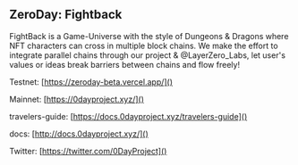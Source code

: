 ## ZeroDay: Fightback

FightBack is a Game-Universe with the style of Dungeons & Dragons where NFT characters can cross in multiple block chains. We make the effort to integrate parallel chains through our project & @LayerZero_Labs, let user's values or ideas break barriers between chains and flow freely!

Testnet: [https://zeroday-beta.vercel.app/]()

Mainnet: [https://0dayproject.xyz/]()

travelers-guide: [https://docs.0dayproject.xyz/travelers-guide]()

docs: [http://docs.0dayproject.xyz/]()

Twitter: [https://twitter.com/0DayProject]()